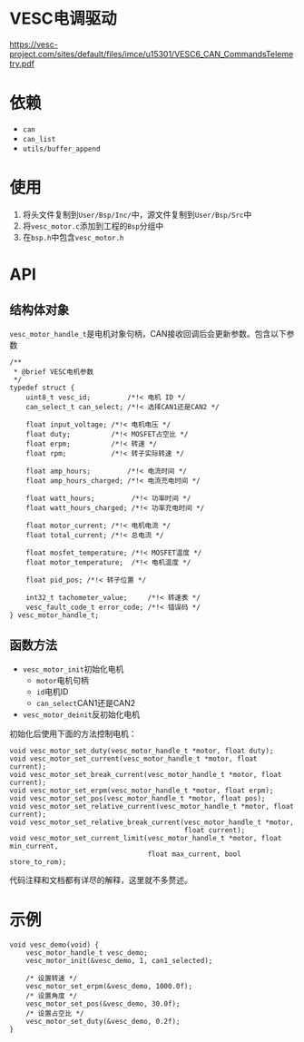 # VESC电调驱动

https://vesc-project.com/sites/default/files/imce/u15301/VESC6_CAN_CommandsTelemetry.pdf

# 依赖

- `can`
- `can_list`
- `utils/buffer_append`

# 使用

1. 将头文件复制到`User/Bsp/Inc/`中，源文件复制到`User/Bsp/Src`中
2. 将`vesc_motor.c`添加到工程的`Bsp`分组中
3. 在`bsp.h`中包含`vesc_motor.h`

# API  


## 结构体对象

`vesc_motor_handle_t`是电机对象句柄，CAN接收回调后会更新参数。包含以下参数
```
/**
 * @brief VESC电机参数
 */
typedef struct {
    uint8_t vesc_id;         /*!< 电机 ID */
    can_select_t can_select; /*!< 选择CAN1还是CAN2 */

    float input_voltage; /*!< 电机电压 */
    float duty;          /*!< MOSFET占空比 */
    float erpm;          /*!< 转速 */
    float rpm;           /*!< 转子实际转速 */

    float amp_hours;         /*!< 电流时间 */
    float amp_hours_charged; /*!< 电流充电时间 */

    float watt_hours;         /*!< 功率时间 */
    float watt_hours_charged; /*!< 功率充电时间 */

    float motor_current; /*!< 电机电流 */
    float total_current; /*!< 总电流 */

    float mosfet_temperature; /*!< MOSFET温度 */
    float motor_temperature;  /*!< 电机温度 */

    float pid_pos; /*!< 转子位置 */

    int32_t tachometer_value;     /*!< 转速表 */
    vesc_fault_code_t error_code; /*!< 错误码 */
} vesc_motor_handle_t;
```

## 函数方法

- `vesc_motor_init`初始化电机
  - `motor`电机句柄
  - `id`电机ID
  - `can_select`CAN1还是CAN2
- `vesc_motor_deinit`反初始化电机

初始化后使用下面的方法控制电机：

```
void vesc_motor_set_duty(vesc_motor_handle_t *motor, float duty);
void vesc_motor_set_current(vesc_motor_handle_t *motor, float current);
void vesc_motor_set_break_current(vesc_motor_handle_t *motor, float current);
void vesc_motor_set_erpm(vesc_motor_handle_t *motor, float erpm);
void vesc_motor_set_pos(vesc_motor_handle_t *motor, float pos);
void vesc_motor_set_relative_current(vesc_motor_handle_t *motor, float current);
void vesc_motor_set_relative_break_current(vesc_motor_handle_t *motor,
                                           float current);
void vesc_motor_set_current_limit(vesc_motor_handle_t *motor, float min_current,
                                  float max_current, bool store_to_rom);
```

代码注释和文档都有详尽的解释，这里就不多赘述。

# 示例

```
void vesc_demo(void) {
    vesc_motor_handle_t vesc_demo;
    vesc_motor_init(&vesc_demo, 1, can1_selected);

    /* 设置转速 */
    vesc_motor_set_erpm(&vesc_demo, 1000.0f);
    /* 设置角度 */
    vesc_motor_set_pos(&vesc_demo, 30.0f);
    /* 设置占空比 */
    vesc_motor_set_duty(&vesc_demo, 0.2f);
}
```